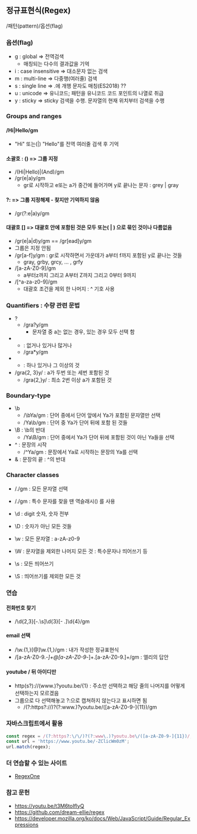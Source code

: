 ## 정규표현식(Regex)

/패턴(pattern)/옵션(flag)

### 옵션(flag)

- g : global => 전역검색
  - 매칭되는 다수의 결과값을 기억
- i : case insensitive => 대소문자 없는 검색
- m : multi-line => 다중행(여러줄) 검색
- s : single line => .에 개행 문자도 매칭(ES2018) ??
- u : unicode => 유니코드; 패턴을 유니코드 코드 포인트의 나열로 취급
- y : sticky => sticky 검색을 수행. 문자열의 현재 위치부터 검색을 수행

### Groups and ranges

#### /Hi|Hello/gm

- "Hi" 또는(|) "Hello"를 전역 여러줄 검색 후 기억

#### 소괄호 : () => 그룹 지정

- /(Hi|Hello)|(And)/gm
- /gr(e|a)y/gm
  - gr로 시작하고 e또는 a가 중간에 들어가며 y로 끝나는 문자 : grey | gray

#### ?: => 그룹 지정해제 - 찾지만 기억하지 않음

- /gr(?:e|a)y/gm

#### 대괄호 [] => 대괄호 안에 포함된 것은 모두 또는( | ) 으로 묶인 것이나 다름없음

- /gr(e|a|d)y/gm == /gr[ead]y/gm
- 그룹은 지정 안됨
- /gr[a-f]y/gm : gr로 시작하면서 가운데가 a부터 f까지 포함된 y로 끝나는 것들
  - gray, grby, grcy, ... , grfy
- /[a-zA-Z0-9]/gm
  - a부터z까지 그리고 A부터 Z까지 그리고 0부터 9까지
- /[^a-za-z0-9]/gm
  - 대괄호 조건을 제외 한 나머지 : ^ 기호 사용

### Quantifiers : 수량 관련 문법

- ?
  - /gra?y/gm
    - 문자열 중 a는 없는 경우, 있는 경우 모두 선택 함
- - : 없거나 있거나 많거나
  * /gra\*y/gm
- - : 하나 있거나 그 이상의 것
- /gra{2, 3}y/ : a가 두번 또는 세번 포함된 것
  - /gra{2,}y/ : 최소 2번 이상 a가 포함된 것

### Boundary-type

- \b
  - /\bYa/gm : 단어 중에서 단어 앞에서 Ya가 포함된 문자열만 선택
  - /Ya\b/gm : 단어 중 Ya가 단어 뒤에 포함 된 것들
- \B : \b의 반대
  - /Ya\B/gm : 단어 중에서 Ya가 단어 뒤에 포함된 것이 아닌 Ya들을 선택
- ^ : 문장의 시작
  - /^Ya/gm : 문장에서 Ya로 시작하는 문장의 Ya를 선택
- & : 문장의 끝 : ^의 반대

### Character classes

- /./gm : 모든 문자열 선택
- /\./gm : 특수 문자를 찾을 땐 역슬래시(\) 를 사용

- \d : digit 숫자, 숫자 전부
- \D : 숫자가 아닌 모든 것들

- \w : 모든 문자열 : a-zA-z0-9
- \W : 문자열을 제외한 나머지 모든 것 : 특수문자나 띄어쓰기 등
- \s : 모든 띄어쓰기
- \S : 띄어쓰기를 제외한 모든 것

### 연습

#### 전화번호 찾기

- /\d{2,3}[-.\s]\d{3}[- .]\d{4}/gm

#### email 선택

- /\w.{1,}[@]\w.{1,}/gm : 내가 작성한 정규표현식
- /[a-zA-Z0-9._-]+@[a-zA-Z0-9_-]+\.[a-zA-Z0-9.]+/gm : 엘리의 답안

#### youtube / 뒤 아이디만

- http(s?):\/\/(www.)?youtu.be\/{1} : 주소만 선택하고 해당 줄의 나머지를 어떻게 선택하는지 모르겠음
- 그룹으로 다 선택해놓고 ?:으로 캡쳐하지 않는다고 표시하면 됨
  - /(?:https?:\/\/)?(?:www\.)?youtu.be\/([a-zA-Z0-9-]{11})/gm

### 자바스크립트에서 활용

```javascript
const regex = /(?:https?:\/\/)?(?:www\.)?youtu.be\/([a-zA-Z0-9-]{11})/; // 그룹으로 제외 할 땐 g 플래그를 붙이면 안되네
const url = 'https://www.youtu.be/-ZClicWm0zM';
url.match(regex);
```

### 더 연습할 수 있는 사이트

- [RegexOne](https://regexone.com/)

### 참고 문헌

- https://youtu.be/t3M6toIflyQ
- https://github.com/dream-ellie/regex
- https://developer.mozilla.org/ko/docs/Web/JavaScript/Guide/Regular_Expressions
